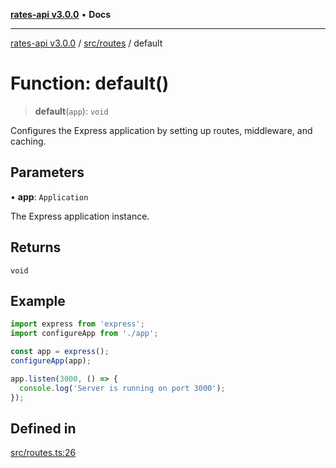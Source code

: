 [**rates-api v3.0.0**](../../../README.md) • **Docs**

***

[rates-api v3.0.0](../../../modules.md) / [src/routes](../README.md) / default

# Function: default()

> **default**(`app`): `void`

Configures the Express application by setting up routes, middleware, and caching.

## Parameters

• **app**: `Application`

The Express application instance.

## Returns

`void`

## Example

```typescript
import express from 'express';
import configureApp from './app';

const app = express();
configureApp(app);

app.listen(3000, () => {
  console.log('Server is running on port 3000');
});
```

## Defined in

[src/routes.ts:26](https://github.com/ZelCore-io/rates-api/blob/6685e3f3773638f4d641af3eec276ce5ce2b0d4c/src/routes.ts#L26)
